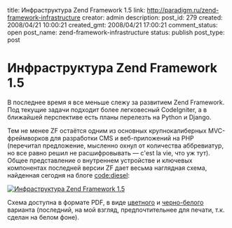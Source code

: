 title: Инфраструктура Zend Framework 1.5
link: http://paradigm.ru/zend-framework-infrastructure
creator: admin
description:
post_id: 279
created: 2008/04/21 10:00:21
created_gmt: 2008/04/21 17:00:21
comment_status: open
post_name: zend-framework-infrastructure
status: publish
post_type: post

# Инфраструктура Zend Framework 1.5

В последнее время я все меньше слежу за развитием Zend Framework. Под текущие задачи подходит более легковесный CodeIgniter, а в ближайшей перспективе есть планы перелезть на Python и Django.

Тем не менее ZF остаётся одним из основных крупнокалиберных MVC-фреймворков для разработки CMS и веб-приложений на PHP (перечитал предложение, мысленно охнул от количества аббревиатур, но все равно решил не расшифровывать — c'est la vie, что уж тут). Общее представление о внутреннем устройстве и ключевых компонентах последней версии ZF дает весьма наглядная схема, найденная сегодня на блоге [cоde:diesel](http://b23.ru/k9p):

[![Инфраструктура Zend Framework 1.5](/media/zf-15.png)](http://www.codediesel.com/data/pdf/zend_framework.pdf)

Схема доступна в формате PDF, в виде [цветного](http://www.codediesel.com/data/pdf/zend_framework.pdf) и [черно-белого](http://www.codediesel.com/data/pdf/zend_framework_blackwhite.pdf) варианта (последний, на мой взгляд, предпочтительнее для печати, т.к. сделан на белом фоне).
